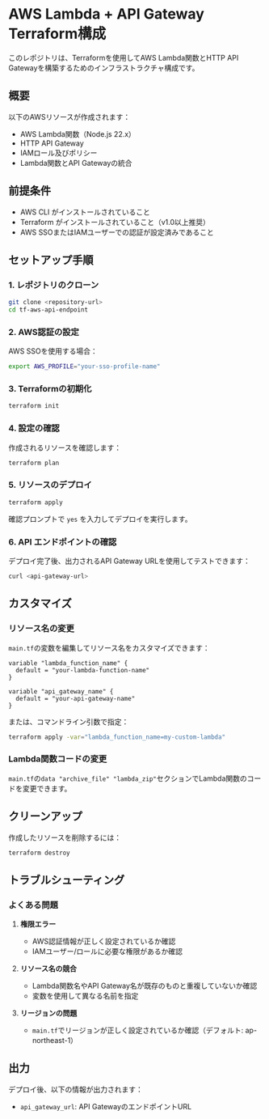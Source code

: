 # AWS Lambda + API Gateway Terraform構成

このレポジトリは、Terraformを使用してAWS Lambda関数とHTTP API Gatewayを構築するためのインフラストラクチャ構成です。

## 概要

以下のAWSリソースが作成されます：
- AWS Lambda関数（Node.js 22.x）
- HTTP API Gateway
- IAMロール及びポリシー
- Lambda関数とAPI Gatewayの統合

## 前提条件

- AWS CLI がインストールされていること
- Terraform がインストールされていること（v1.0以上推奨）
- AWS SSOまたはIAMユーザーでの認証が設定済みであること

## セットアップ手順

### 1. レポジトリのクローン

```bash
git clone <repository-url>
cd tf-aws-api-endpoint
```

### 2. AWS認証の設定

AWS SSOを使用する場合：
```bash
export AWS_PROFILE="your-sso-profile-name"
```

### 3. Terraformの初期化

```bash
terraform init
```

### 4. 設定の確認

作成されるリソースを確認します：
```bash
terraform plan
```

### 5. リソースのデプロイ

```bash
terraform apply
```

確認プロンプトで `yes` を入力してデプロイを実行します。

### 6. API エンドポイントの確認

デプロイ完了後、出力されるAPI Gateway URLを使用してテストできます：
```bash
curl <api-gateway-url>
```

## カスタマイズ

### リソース名の変更

`main.tf`の変数を編集してリソース名をカスタマイズできます：

```hcl
variable "lambda_function_name" {
  default = "your-lambda-function-name"
}

variable "api_gateway_name" {
  default = "your-api-gateway-name"
}
```

または、コマンドライン引数で指定：
```bash
terraform apply -var="lambda_function_name=my-custom-lambda"
```

### Lambda関数コードの変更

`main.tf`の`data "archive_file" "lambda_zip"`セクションでLambda関数のコードを変更できます。

## クリーンアップ

作成したリソースを削除するには：
```bash
terraform destroy
```

## トラブルシューティング

### よくある問題

1. **権限エラー**
   - AWS認証情報が正しく設定されているか確認
   - IAMユーザー/ロールに必要な権限があるか確認

2. **リソース名の競合**
   - Lambda関数名やAPI Gateway名が既存のものと重複していないか確認
   - 変数を使用して異なる名前を指定

3. **リージョンの問題**
   - `main.tf`でリージョンが正しく設定されているか確認（デフォルト: ap-northeast-1）

## 出力

デプロイ後、以下の情報が出力されます：
- `api_gateway_url`: API GatewayのエンドポイントURL
